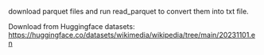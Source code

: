 download parquet files and run read_parquet to convert them into txt file.

Download from Huggingface datasets:  https://huggingface.co/datasets/wikimedia/wikipedia/tree/main/20231101.en
